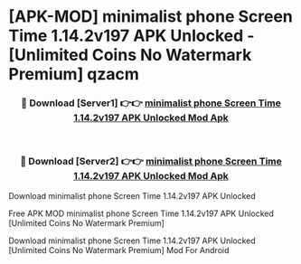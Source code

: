 # [APK-MOD] minimalist phone  Screen Time 1.14.2v197 APK Unlocked - [Unlimited Coins No Watermark Premium] qzacm



<div align="center">
<h3>🔴 Download [Server1] 👉👉 <a href="https://momento.my/?title=minimalist_phone__Screen_Time_1.14.2v197_APK_Unlocked">minimalist phone  Screen Time 1.14.2v197 APK Unlocked Mod Apk</a></h3><br>

<h3>🔴 Download [Server2] 👉👉 <a href="https://momento.my/?title=minimalist_phone__Screen_Time_1.14.2v197_APK_Unlocked">minimalist phone  Screen Time 1.14.2v197 APK Unlocked Mod Apk</a></h3>
</div>



Download minimalist phone  Screen Time 1.14.2v197 APK Unlocked 

Free APK MOD minimalist phone  Screen Time 1.14.2v197 APK Unlocked [Unlimited Coins No Watermark Premium]

Download minimalist phone  Screen Time 1.14.2v197 APK Unlocked [Unlimited Coins No Watermark Premium] Mod For Android
